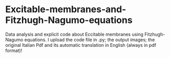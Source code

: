 # Excitable-membranes-and-Fitzhugh-Nagumo-equations
Data analysis and explicit code about Eccitable membranes  using Fitzhugh-Nagumo equations.
I upload the code file in .py; the output images; the original Italian Pdf and its automatic translation in English (always in pdf format)!
